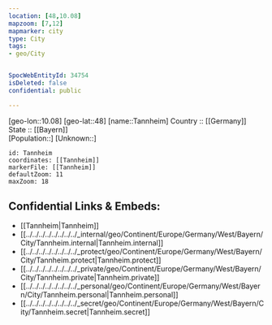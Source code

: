 ```yaml
---
location: [48,10.08] 
mapzoom: [7,12] 
mapmarker: city 
type: City
tags:
- geo/City


SpocWebEntityId: 34754
isDeleted: false
confidential: public

---
```

[geo-lon::10.08] 
[geo-lat::48] 
[name::Tannheim] 
Country :: [[Germany]]  
State :: [[Bayern]]  
[Population::] 
[Unknown::] 


```leaflet
id: Tannheim
coordinates: [[Tannheim]] 
markerFile: [[Tannheim]] 
defaultZoom: 11 
maxZoom: 18
```


## Confidential Links & Embeds: 
- [[Tannheim|Tannheim]]  
- [[../../../../../../../../_internal/geo/Continent/Europe/Germany/West/Bayern/City/Tannheim.internal|Tannheim.internal]] 
- [[../../../../../../../../_protect/geo/Continent/Europe/Germany/West/Bayern/City/Tannheim.protect|Tannheim.protect]] 
- [[../../../../../../../../_private/geo/Continent/Europe/Germany/West/Bayern/City/Tannheim.private|Tannheim.private]] 
- [[../../../../../../../../_personal/geo/Continent/Europe/Germany/West/Bayern/City/Tannheim.personal|Tannheim.personal]] 
- [[../../../../../../../../_secret/geo/Continent/Europe/Germany/West/Bayern/City/Tannheim.secret|Tannheim.secret]] 
